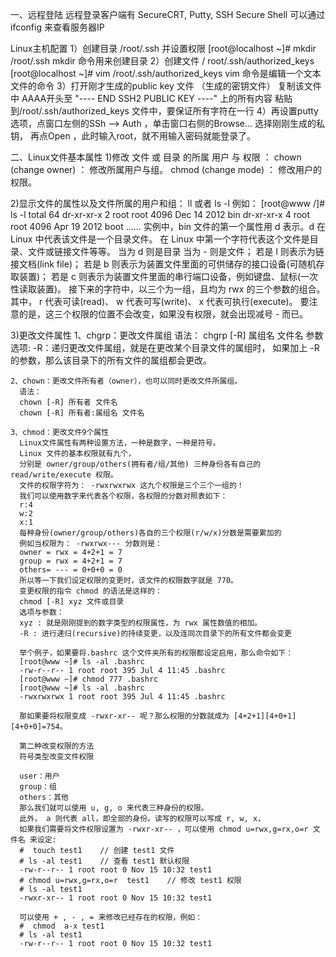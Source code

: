 一、远程登陆
  远程登录客户端有 SecureCRT, Putty, SSH Secure Shell
  可以通过 ifconfig 来查看服务器IP

  Linux主机配置
  1）创建目录 /root/.ssh 并设置权限
    [root@localhost ~]# mkdir /root/.ssh 
    mkdir 命令用来创建目录
  2）创建文件 / root/.ssh/authorized_keys
    [root@localhost ~]# vim /root/.ssh/authorized_keys
    vim 命令是编辑一个文本文件的命令
  3）打开刚才生成的public key 文件 （生成的密钥文件）
    复制该文件中 AAAA开头至 "---- END SSH2 PUBLIC KEY ----" 上的所有内容
    粘贴到/root/.ssh/authorized_keys 文件中，要保证所有字符在一行
  4）再设置putty选项，点窗口左侧的SSh –> Auth ，单击窗口右侧的Browse…
    选择刚刚生成的私钥， 再点Open ，此时输入root，就不用输入密码就能登录了。


二、Linux文件基本属性
  1)修改 文件 或 目录 的所属 用户 与 权限 ：
    chown (change owner) ： 修改所属用户与组。
    chmod (change mode) ： 修改用户的权限。

  2)显示文件的属性以及文件所属的用户和组：
    ll 或者 ls -l 
    例如：
    [root@www /]# ls -l
    total 64
    dr-xr-xr-x   2 root root 4096 Dec 14  2012 bin
    dr-xr-xr-x   4 root root 4096 Apr 19  2012 boot
    ……
    实例中，bin 文件的第一个属性用 d 表示。d 在 Linux 中代表该文件是一个目录文件。
    在 Linux 中第一个字符代表这个文件是目录、文件或链接文件等等。
    当为 d 则是目录
    当为 - 则是文件；
    若是 l 则表示为链接文档(link file)；
    若是 b 则表示为装置文件里面的可供储存的接口设备(可随机存取装置)；
    若是 c 则表示为装置文件里面的串行端口设备，例如键盘、鼠标(一次性读取装置)。
    接下来的字符中，以三个为一组，且均为 rwx 的三个参数的组合。
    其中， r 代表可读(read)、 w 代表可写(write)、 x 代表可执行(execute)。
    要注意的是，这三个权限的位置不会改变，如果没有权限，就会出现减号 - 而已。

  3)更改文件属性
    1、chgrp：更改文件属组
      语法：
      chgrp [-R] 属组名 文件名
      参数选项:
      -R：递归更改文件属组，就是在更改某个目录文件的属组时，
      如果加上 -R 的参数，那么该目录下的所有文件的属组都会更改。

    2、chown：更改文件所有者（owner），也可以同时更改文件所属组。
      语法：
      chown [-R] 所有者 文件名
      chown [-R] 所有者:属组名 文件名
      
    3、chmod：更改文件9个属性
      Linux文件属性有两种设置方法，一种是数字，一种是符号。
      Linux 文件的基本权限就有九个，
      分别是 owner/group/others(拥有者/组/其他) 三种身份各有自己的 read/write/execute 权限。
      文件的权限字符为： -rwxrwxrwx 这九个权限是三个三个一组的！
      我们可以使用数字来代表各个权限，各权限的分数对照表如下：
      r:4
      w:2
      x:1
      每种身份(owner/group/others)各自的三个权限(r/w/x)分数是需要累加的
      例如当权限为： -rwxrwx--- 分数则是：
      owner = rwx = 4+2+1 = 7
      group = rwx = 4+2+1 = 7
      others= --- = 0+0+0 = 0
      所以等一下我们设定权限的变更时，该文件的权限数字就是 770。
      变更权限的指令 chmod 的语法是这样的：
      chmod [-R] xyz 文件或目录
      选项与参数：
      xyz : 就是刚刚提到的数字类型的权限属性，为 rwx 属性数值的相加。
      -R : 进行递归(recursive)的持续变更，以及连同次目录下的所有文件都会变更

      举个例子，如果要将.bashrc 这个文件夹所有的权限都设定启用，那么命令如下：
      [root@www ~]# ls -al .bashrc
      -rw-r--r-- 1 root root 395 Jul 4 11:45 .bashrc
      [root@www ~]# chmod 777 .bashrc
      [root@www ~]# ls -al .bashrc 
      -rwxrwxrwx 1 root root 395 Jul 4 11:45 .bashrc

      那如果要将权限变成 -rwxr-xr-- 呢？那么权限的分数就成为 [4+2+1][4+0+1][4+0+0]=754。

      第二种改变权限的方法
      符号类型改变文件权限

      user：用户
      group：组
      others：其他
      那么我们就可以使用 u, g, o 来代表三种身份的权限。
      此外， a 则代表 all，即全部的身份。读写的权限可以写成 r, w, x，
      如果我们需要将文件权限设置为 -rwxr-xr-- ，可以使用 chmod u=rwx,g=rx,o=r 文件名 来设定:
      #  touch test1    // 创建 test1 文件
      # ls -al test1    // 查看 test1 默认权限
      -rw-r--r-- 1 root root 0 Nov 15 10:32 test1
      # chmod u=rwx,g=rx,o=r  test1    // 修改 test1 权限
      # ls -al test1
      -rwxr-xr-- 1 root root 0 Nov 15 10:32 test1
      
      可以使用 + , - , = 来修改已经存在的权限，例如：
      #  chmod  a-x test1
      # ls -al test1
      -rw-r--r-- 1 root root 0 Nov 15 10:32 test1









